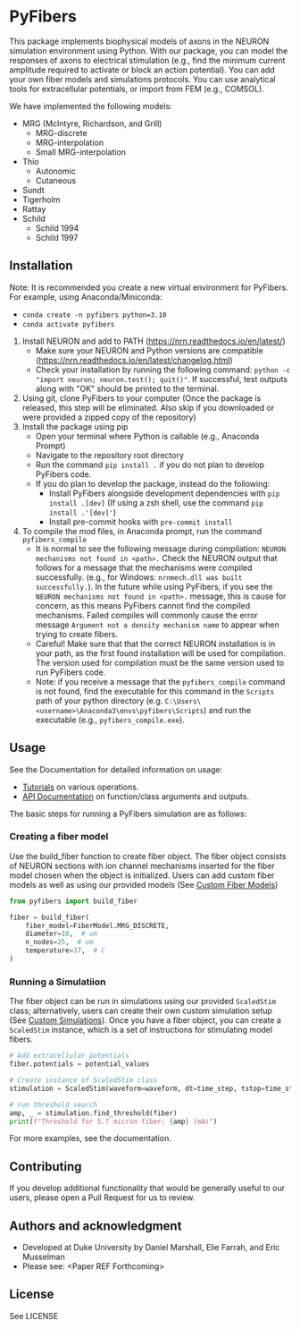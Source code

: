 # PyFibers
This package implements biophysical models of axons in the NEURON simulation environment using Python. With our package, you can model the responses of axons to electrical stimulation (e.g., find the minimum current amplitude required to activate or block an action potential). You can add your own fiber models and simulations protocols. You can use analytical tools for extracellular potentials, or import from FEM (e.g., COMSOL).

We have implemented the following models:
- MRG (McIntyre, Richardson, and Grill)
   - MRG-discrete
   - MRG-interpolation
   - Small MRG-interpolation
- Thio
   - Autonomic
   - Cutaneous
- Sundt
- Tigerholm
- Rattay
- Schild
   - Schild 1994
   - Schild 1997

## Installation
Note: It is recommended you create a new virtual environment for PyFibers. For example, using Anaconda/Miniconda:
  - `conda create -n pyfibers python=3.10`
  - `conda activate pyfibers`
1. Install NEURON and add to PATH (https://nrn.readthedocs.io/en/latest/)
   - Make sure your NEURON and Python versions are compatible (https://nrn.readthedocs.io/en/latest/changelog.html)
   - Check your installation by running the following command: `python -c "import neuron; neuron.test(); quit()"`. If successful, test outputs along with "OK" should be printed to the terminal.
2. Using git, clone PyFibers to your computer (Once the package is released, this step will be eliminated. Also skip if you downloaded or were provided a zipped copy of the repository)
3. Install the package using pip
   - Open your terminal where Python is callable (e.g., Anaconda Prompt)
   - Navigate to the repository root directory
   - Run the command `pip install .` if you do not plan to develop PyFibers code.
   - If you do plan to develop the package, instead do the following:
     - Install PyFibers alongside development dependencies with `pip install .[dev]` (If using a zsh shell, use the command `pip install .'[dev]'`)
     - Install pre-commit hooks with `pre-commit install`
4. To compile the mod files, in Anaconda prompt, run the command `pyfibers_compile`
   - It is normal to see the following message during compilation: `NEURON mechanisms not found in <path>.` Check the NEURON output that follows for a message that the mechanisms were compiled successfully. (e.g., for Windows: `nrnmech.dll was built successfully.`). In the future while using PyFibers, if you see the `NEURON mechanisms not found in <path>.` message, this is cause for concern, as this means PyFibers cannot find the compiled mechanisms. Failed compiles will commonly cause the error message `Argument not a density mechanism name` to appear when trying to create fibers.
   - Careful! Make sure that that the correct NEURON installation is in your path, as the first found installation will be used for compilation. The version used for compilation must be the same version used to run PyFibers code.
   - Note: if you receive a message that the `pyfibers_compile` command is not found, find the executable for this command in the `Scripts` path of your python directory (e.g. `C:\Users\<username>\Anaconda3\envs\pyfibers\Scripts`) and run the executable (e.g., `pyfibers_compile.exe`).


## Usage
See the Documentation for detailed information on usage:
- [Tutorials](https://wmglab.pages.oit.duke.edu/wmglab-neuron/tutorials/index.html) on various operations.
- [API Documentation](https://wmglab.pages.oit.duke.edu/wmglab-neuron/autodoc/index.html) on function/class arguments and outputs.

The basic steps for running a PyFibers simulation are as follows:
### Creating a fiber model
Use the build_fiber function to create fiber object. The fiber object consists of NEURON sections with ion channel mechanisms inserted for the fiber model chosen when the object is initialized. Users can add custom fiber models as well as using our provided models (See [Custom Fiber Models](https://wmglab.pages.oit.duke.edu/wmglab-neuron/custom.html#how-to-create-a-new-fiber-model))

```python
from pyfibers import build_fiber

fiber = build_fiber(
    fiber_model=FiberModel.MRG_DISCRETE,
    diameter=10,  # um
    n_nodes=25,  # um
    temperature=37,  # C
)
```
### Running a Simulatiion
The fiber object can be run in simulations using our provided `ScaledStim` class; alternatively, users can create their own custom simulation setup (See [Custom Simulations](https://wmglab.pages.oit.duke.edu/wmglab-neuron/custom.html#custom-simulations)). Once you have a fiber object, you can create a `ScaledStim` instance, which is a set of instructions for stimulating model fibers.

```python
# Add extracellular potentials
fiber.potentials = potential_values

# Create instance of ScaledStim class
stimulation = ScaledStim(waveform=waveform, dt=time_step, tstop=time_stop)

# run threshold search
amp, _ = stimulation.find_threshold(fiber)
print(f"Threshold for 5.7 micron fiber: {amp} (mA)")
```
For more examples, see the documentation.

## Contributing
If you develop additional functionality that would be generally useful to our users, please open a Pull Request for us to review.

## Authors and acknowledgment
   - Developed at Duke University by Daniel Marshall, Elie Farrah, and Eric Musselman
   - Please see: \<Paper REF Forthcoming>

## License
See LICENSE
